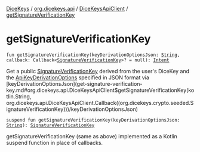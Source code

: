 [DiceKeys](../../index.md) / [org.dicekeys.api](../index.md) / [DiceKeysApiClient](index.md) / [getSignatureVerificationKey](./get-signature-verification-key.md)

# getSignatureVerificationKey

`fun getSignatureVerificationKey(keyDerivationOptionsJson: `[`String`](https://kotlinlang.org/api/latest/jvm/stdlib/kotlin/-string/index.html)`, callback: Callback<`[`SignatureVerificationKey`](../../org.dicekeys.crypto.seeded/-signature-verification-key/index.md)`>? = null): `[`Intent`](https://developer.android.com/reference/android/content/Intent.html)

Get a public [SignatureVerificationKey](../../org.dicekeys.crypto.seeded/-signature-verification-key/index.md) derived from the user's DiceKey and the
[ApiKeyDerivationOptions](../-api-key-derivation-options/index.md) specified in JSON format via [keyDerivationOptionsJson](get-signature-verification-key.md#org.dicekeys.api.DiceKeysApiClient$getSignatureVerificationKey(kotlin.String, org.dicekeys.api.DiceKeysApiClient.Callback((org.dicekeys.crypto.seeded.SignatureVerificationKey)))/keyDerivationOptionsJson)

`suspend fun getSignatureVerificationKey(keyDerivationOptionsJson: `[`String`](https://kotlinlang.org/api/latest/jvm/stdlib/kotlin/-string/index.html)`): `[`SignatureVerificationKey`](../../org.dicekeys.crypto.seeded/-signature-verification-key/index.md)

getSignatureVerificationKey (same as above) implemented as a Kotlin suspend function
in place of callbacks.

